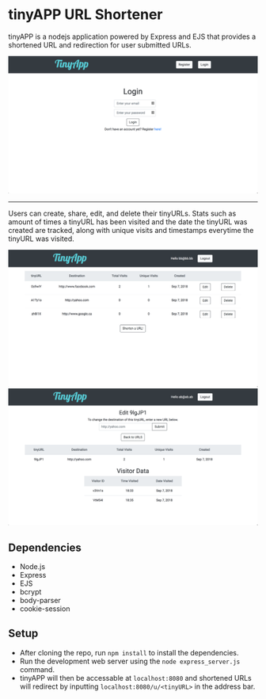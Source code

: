# tinyAPP URL Shortener

tinyAPP is a nodejs application powered by Express and EJS that provides a shortened URL and redirection for user submitted URLs.

![Login Page](https://github.com/ChewyDinosaur/tinyapp-url-shortener/blob/master/docs/login-page.png)

-------

Users can create, share, edit, and delete their tinyURLs. Stats such as amount of times a tinyURL has been visited and the date the tinyURL was created are tracked, along with unique visits and timestamps everytime the tinyURL was visited.

![tinyURLs List Page](https://github.com/ChewyDinosaur/tinyapp-url-shortener/blob/master/docs/url-list-page-new.png)
![tinyURLs Edit Page](https://github.com/ChewyDinosaur/tinyapp-url-shortener/blob/master/docs/url-edit-page.png)

## Dependencies

- Node.js
- Express
- EJS
- bcrypt
- body-parser
- cookie-session

## Setup

- After cloning the repo, run `npm install` to install the dependencies. 
- Run the development web server using the `node express_server.js` command.
- tinyAPP will then be accessable at `localhost:8080` and shortened URLs will redirect by inputting `localhost:8080/u/<tinyURL>` in the address bar.
